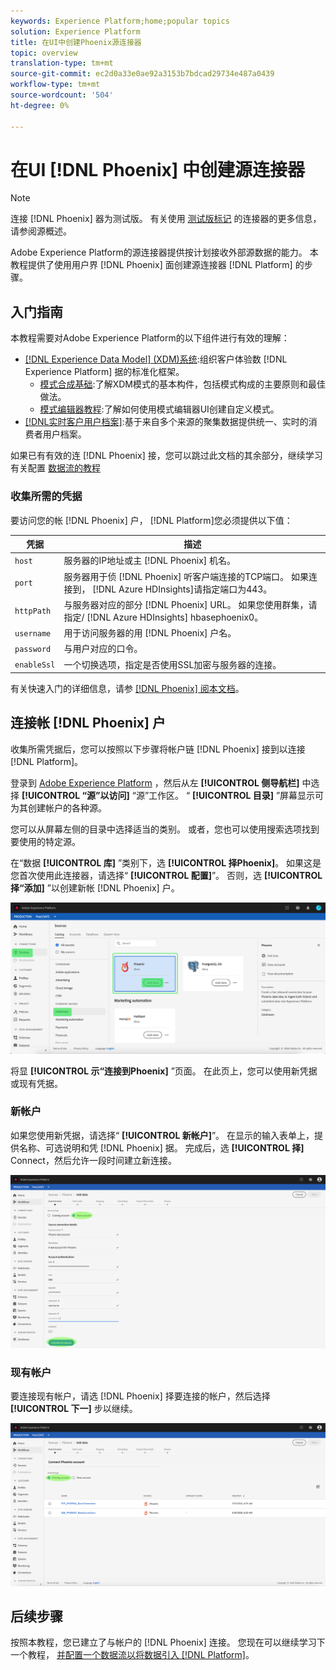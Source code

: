 ```yaml
---
keywords: Experience Platform;home;popular topics
solution: Experience Platform
title: 在UI中创建Phoenix源连接器
topic: overview
translation-type: tm+mt
source-git-commit: ec2d0a33e0ae92a3153b7bdcad29734e487a0439
workflow-type: tm+mt
source-wordcount: '504'
ht-degree: 0%

---
```



# 在UI [!DNL Phoenix] 中创建源连接器

>[!NOTE]
> 连接 [!DNL Phoenix] 器为测试版。 有关使用 [测试版标记](../../../../home.md#terms-and-conditions) 的连接器的更多信息，请参阅源概述。

Adobe Experience Platform的源连接器提供按计划接收外部源数据的能力。 本教程提供了使用用户界 [!DNL Phoenix] 面创建源连接器 [!DNL Platform] 的步骤。

## 入门指南

本教程需要对Adobe Experience Platform的以下组件进行有效的理解：

* [[!DNL Experience Data Model] (XDM)系统](../../../../../xdm/home.md):组织客户体验数 [!DNL Experience Platform] 据的标准化框架。
   * [模式合成基础](../../../../../xdm/schema/composition.md):了解XDM模式的基本构件，包括模式构成的主要原则和最佳做法。
   * [模式编辑器教程](../../../../../xdm/tutorials/create-schema-ui.md):了解如何使用模式编辑器UI创建自定义模式。
* [[!DNL实时客户用户档案]](../../../../../profile/home.md):基于来自多个来源的聚集数据提供统一、实时的消费者用户档案。

如果已有有效的连 [!DNL Phoenix] 接，您可以跳过此文档的其余部分，继续学习有关配置 [数据流的教程](../../dataflow/databases.md)

### 收集所需的凭据

要访问您的帐 [!DNL Phoenix] 户， [!DNL Platform]您必须提供以下值：

| 凭据 | 描述 |
| ---------- | ----------- |
| `host` | 服务器的IP地址或主 [!DNL Phoenix] 机名。 |
| `port` | 服务器用于侦 [!DNL Phoenix] 听客户端连接的TCP端口。 如果连接到， [!DNL Azure HDInsights]请指定端口为443。 |
| `httpPath` | 与服务器对应的部分 [!DNL Phoenix] URL。 如果您使用群集，请指定/ [!DNL Azure HDInsights] hbasephoenix0。 |
| `username` | 用于访问服务器的用 [!DNL Phoenix] 户名。 |
| `password` | 与用户对应的口令。 |
| `enableSsl` | 一个切换选项，指定是否使用SSL加密与服务器的连接。 |

有关快速入门的详细信息，请参 [ [!DNL Phoenix] 阅本文档](https://python-phoenixdb.readthedocs.io/en/latest/api.html)。

## 连接帐 [!DNL Phoenix] 户

收集所需凭据后，您可以按照以下步骤将帐户链 [!DNL Phoenix] 接到以连接 [!DNL Platform]。

登录到 [Adobe Experience Platform](https://platform.adobe.com) ，然后从左 **[!UICONTROL 侧导航栏]** 中选择 **[!UICONTROL “源”以访问]** “源”工作区。 “ **[!UICONTROL 目录]** ”屏幕显示可为其创建帐户的各种源。

您可以从屏幕左侧的目录中选择适当的类别。 或者，您也可以使用搜索选项找到要使用的特定源。

在“数据 **[!UICONTROL 库]** ”类别下，选 **[!UICONTROL 择Phoenix]**。 如果这是您首次使用此连接器，请选择“ **[!UICONTROL 配置]**”。 否则，选 **[!UICONTROL 择“添加]** ”以创建新帐 [!DNL Phoenix] 户。

![目录](../../../../images/tutorials/create/phoenix/catalog.png)

将显 **[!UICONTROL 示“连接到Phoenix]** ”页面。 在此页上，您可以使用新凭据或现有凭据。

### 新帐户

如果您使用新凭据，请选择“ **[!UICONTROL 新帐户]**”。 在显示的输入表单上，提供名称、可选说明和凭 [!DNL Phoenix] 据。 完成后，选 **[!UICONTROL 择]** Connect，然后允许一段时间建立新连接。

![connect](../../../../images/tutorials/create/phoenix/new.png)

### 现有帐户

要连接现有帐户，请选 [!DNL Phoenix] 择要连接的帐户，然后选择 **[!UICONTROL 下一]** 步以继续。

![现有](../../../../images/tutorials/create/phoenix/existing.png)

## 后续步骤

按照本教程，您已建立了与帐户的 [!DNL Phoenix] 连接。 您现在可以继续学习下一个教程， [并配置一个数据流以将数据引入 [!DNL Platform]](../../dataflow/databases.md)。